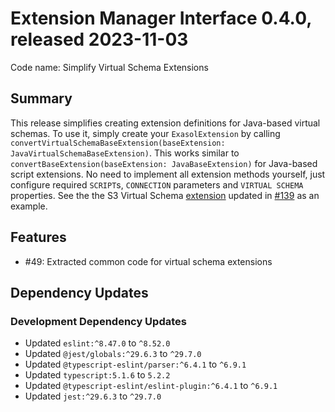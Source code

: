 # Extension Manager Interface 0.4.0, released 2023-11-03

Code name: Simplify Virtual Schema Extensions

## Summary

This release simplifies creating extension definitions for Java-based virtual schemas. To use it, simply create your `ExasolExtension` by calling `convertVirtualSchemaBaseExtension(baseExtension: JavaVirtualSchemaBaseExtension)`. This works similar to `convertBaseExtension(baseExtension: JavaBaseExtension)` for Java-based script extensions. No need to implement all extension methods yourself, just configure required `SCRIPT`s, `CONNECTION` parameters and `VIRTUAL SCHEMA` properties. See the the S3 Virtual Schema [extension](https://github.com/exasol/s3-document-files-virtual-schema/blob/main/extension/src/extension.ts) updated in [#139](https://github.com/exasol/s3-document-files-virtual-schema/pull/139) as an example.

## Features

* #49: Extracted common code for virtual schema extensions

## Dependency Updates

### Development Dependency Updates

* Updated `eslint:^8.47.0` to `^8.52.0`
* Updated `@jest/globals:^29.6.3` to `^29.7.0`
* Updated `@typescript-eslint/parser:^6.4.1` to `^6.9.1`
* Updated `typescript:5.1.6` to `5.2.2`
* Updated `@typescript-eslint/eslint-plugin:^6.4.1` to `^6.9.1`
* Updated `jest:^29.6.3` to `^29.7.0`
